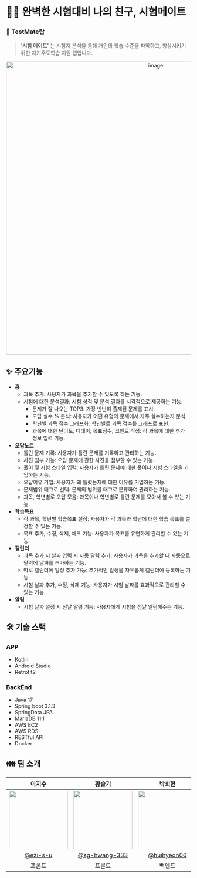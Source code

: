 # ✍🏻 완벽한 시험대비 나의 친구, 시험메이트 
### 📜 TestMate란
> **‘시험 메이트’** 는 시험지 분석을 통해 개인의 학습 수준을 파악하고, 향상시키기 위한 자기주도학습 지원 앱입니다.
<div align="center">
<img width="800" alt="image" src="https://github.com/2023-Test-mate/.github/assets/103114387/8607cae2-8865-4a22-bd82-a9089f01478a">
</div>

## ✨ 주요기능
- **홈**
    - 과목 추가: 사용자가 과목을 추가할 수 있도록 하는 기능.
    - 시험에 대한 분석결과: 시험 성적 및 분석 결과를 시각적으로 제공하는 기능.
        - 문제가 잘 나오는 TOP3: 가장 빈번히 출제된 문제를 표시.
        - 오답 실수 % 분석: 사용자가 어떤 유형의 문제에서 자주 실수하는지 분석.
        - 학년별 과목 점수 그래프화: 학년별로 과목 점수를 그래프로 표현.
        - 과목에 대한 난이도, 디데이, 목표점수, 코멘트 작성: 각 과목에 대한 추가 정보 입력 기능.
- **오답노트**
    - 틀린 문제 기록: 사용자가 틀린 문제를 기록하고 관리하는 기능.
    - 사진 첨부 기능: 오답 문제에 관한 사진을 첨부할 수 있는 기능.
    - 풀이 및 시험 스타일 입력: 사용자가 틀린 문제에 대한 풀이나 시험 스타일을 기입하는 기능.
    - 오답이유 기입: 사용자가 왜 틀렸는지에 대한 이유를 기입하는 기능.
    - 문제범위 태그로 선택: 문제의 범위를 태그로 분류하여 관리하는 기능.
    - 과목, 학년별로 오답 모음: 과목이나 학년별로 틀린 문제를 모아서 볼 수 있는 기능.
- **학습목표**
    - 각 과목, 학년별 학습목표 설정: 사용자가 각 과목과 학년에 대한 학습 목표를 설정할 수 있는 기능.
    - 목표 추가, 수정, 삭제, 체크 기능: 사용자가 목표를 유연하게 관리할 수 있는 기능.
- **캘린더**
    - 과목 추가 시 날짜 입력 시 자동 달력 추가: 사용자가 과목을 추가할 때 자동으로 달력에 날짜를 추가하는 기능.
    - 따로 캘린더에 일정 추가 가능: 추가적인 일정을 자유롭게 캘린더에 등록하는 기능.
    - 시험 날짜 추가, 수정, 삭제 기능: 사용자가 시험 날짜를 효과적으로 관리할 수 있는 기능.
- **알림**
    - 시험 날짜 설정 시 전날 알림 기능: 사용자에게 시험을 전날 알림해주는 기능.
 

## 🛠 기술 스택
### APP
- Kotlin  
- Android Studio
- Retrofit2

### BackEnd
- Java 17
- Spring boot 3.1.3
- SpringData JPA
- MariaDB 11.1
- AWS EC2
- AWS RDS
- RESTful API
- Docker
  

## 👪 팀 소개

| 이지수 | 황슬기 | 박희현 | 임지현 | 황채원 |                                                                                                        
| :-----------: | :---------------: | :-------------: | :-------------: | :-------------: | 
|   <img width="160px" src="" />    | <img width="160px" src="" /> | <img width="160px" src="" /> | <img width="160px" src="" /> | <img width="160px" src="" /> |
|   [@ezi-s-u](https://github.com/ezi-s-u)   |    [@sg-hwang-333](https://github.com/sg-hwang-333)  | [@huihyeon06](https://github.com/huihyeon06)  |  [@mic050r](https://github.com/mic050r)  |  [@]()  |
| 프론트 | 프론트 | 백엔드 | 백엔드 | 디자인 | 

